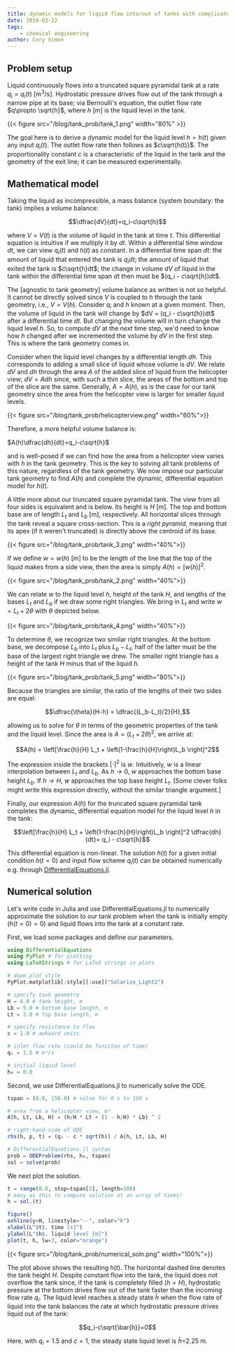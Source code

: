 ```yaml
---
title: dynamic models for liquid flow into/out of tanks with complicated geometries
date: 2019-03-22
tags:
    - chemical engineering
author: Cory Simon
---
```


## Problem setup
Liquid continuously flows into a truncated square pyramidal tank at a rate $q_i=q_i(t)$ [m$^3$/s]. Hydrostatic pressure drives flow out of the tank through a narrow pipe at its base; via Bernoulli's equation, the outlet flow rate $q\propto \sqrt{h}$, where $h$ [m] is the liquid level in the tank.

{{< figure src="/blog/tank_prob/tank_1.png" width="80%" >}}

The goal here is to derive a dynamic model for the liquid level $h=h(t)$ given any input $q_i(t)$. The outlet flow rate then follows as $c\sqrt{h(t)}$. The proportionality constant $c$ is a characteristic of the liquid in the tank and the geometry of the exit line; it can be measured experimentally.

## Mathematical model

Taking the liquid as incompressible, a mass balance (system boundary: the tank) implies a volume balance:

$$\dfrac{dV}{dt}=q_i-c\sqrt{h}$$

where $V=V(t)$ is the volume of liquid in the tank at time $t$. This differential equation is intuitive if we multiply it by $dt$. Within a differential time window $dt$, we can view $q_i(t)$ and $h(t)$ as constant. In a differential time span $dt$: the amount of liquid that entered the tank is $q_idt$; the amount of liquid that exited the tank is $c\sqrt{h}dt$; the change in volume $dV$ of liquid in the tank within the differential time span $dt$ then must be $(q_i - c\sqrt{h})dt$.

The [agnostic to tank geometry] volume balance as written is not so helpful. It cannot be directly solved since $V$ is coupled to $h$ through the tank geometry, i.e., $V=V(h)$. Consider $q_i$ and $h$ known at a given moment. Then, the volume of liquid in the tank will change by $dV = (q_i - c\sqrt{h})dt$ after a differential time $dt$. But changing the volume will in turn change the liquid level $h$. So, to compute $dV$ at the _next_ time step, we'd need to know how $h$ changed after we incremented the volume by $dV$ in the first step. This is where the tank geometry comes in.

Consider when the liquid level changes by a differential length $dh$. This corresponds to adding a small slice of liquid whose volume is $dV$. We relate $dV$ and $dh$ through the area $A$ of the added slice of liquid from the helicopter view; $dV=Adh$ since, with such a thin slice, the areas of the bottom and top of the slice are the same. Generally, $A=A(h)$, as is the case for our tank geometry since the area from the helicopter view is larger for smaller liquid levels.

{{< figure src="/blog/tank_prob/helicopterview.png" width="60%">}}

Therefore, a more helpful volume balance is:

$A(h)\dfrac{dh}{dt}=q_i-c\sqrt{h}$

and is well-posed if we can find how the area from a helicopter view varies with $h$ in the tank geometry. This is the key to solving all tank problems of this nature, regardless of the tank geometry. We now impose our particular tank geometry to find $A(h)$ and complete the dynamic, differential equation model for $h(t)$.

A little more about our truncated square pyramidal tank. The view from all four sides is equivalent and is below. Its height is $H$ [m]. The top and bottom base are of length $L_t$ and $L_b$ [m], respectively. All horizontal slices through the tank reveal a square cross-section. This is a _right pyramid_, meaning that its apex (if it weren't truncated) is directly above the centroid of its base.

{{< figure src="/blog/tank_prob/tank_3.png" width="40%">}}

If we define $w=w(h)$ [m] to be the length of the line that the top of the liquid makes from a side view, then the area is simply $A(h)=[w(h)]^2$.

{{< figure src="/blog/tank_prob/tank_2.png" width="40%">}}

We can relate $w$ to the liquid level $h$, height of the tank $H$, and lengths of the bases $L_t$ and $L_b$ if we draw some right triangles. We bring in $L_t$ and write $w=L_t+2\theta$ with $\theta$ depicted below.

{{< figure src="/blog/tank_prob/tank_4.png" width="40%">}}

To determine $\theta$, we recognize two similar right triangles. At the bottom base, we decompose $L_b$ into $L_t$ plus $L_b-L_t$; half of the latter must be the base of the largest right triangle we drew. The smaller right triangle has a height of the tank $H$ minus that of the liquid $h$.

{{< figure src="/blog/tank_prob/tank_5.png" width="80%">}}

Because the triangles are similar, the ratio of the lengths of their two sides are equal:

$$\dfrac{\theta}{H-h} = \dfrac{(L_b-L_t)/2}{H},$$

allowing us to solve for $\theta$ in terms of the geometric properties of the tank and the liquid level. Since the area is $A=(L_t + 2\theta)^2$, we arrive at:

$$A(h) = \left[\frac{h}{H} L_t + \left(1-\frac{h}{H}\right)L_b \right]^2$$

The expression inside the brackets $[\cdot]^2$ is $w$. Intuitively, $w$ is a linear interpolation between $L_t$ and $L_b$. As $h\rightarrow 0$, $w$ approaches the bottom base height $L_b$. If $h \rightarrow H$, $w$ approaches the top base height $L_t$. [Some clever folks might write this expression directly, without the similar triangle argument.]

Finally, our expression $A(h)$ for the truncated square pyramidal tank completes the dynamic, differential equation model for the liquid level $h$ in the tank:

$$\left[\frac{h}{H} L_t + \left(1-\frac{h}{H}\right)L_b \right]^2 \dfrac{dh}{dt}= q_i - c\sqrt{h}$$

This differential equation is non-linear. The solution $h(t)$ for a given initial condition $h(t=0)$ and input flow scheme $q_i(t)$ can be obtained numerically e.g. through [DifferentialEquations.jl](http://docs.juliadiffeq.org/latest/).

## Numerical solution

Let's write code in Julia and use DifferentialEquations.jl to numerically approximate the solution to our tank problem when the tank is initially empty ($h(t=0)=0$) and liquid flows into the tank at a constant rate.

First, we load some packages and define our parameters.

```julia
using DifferentialEquations
using PyPlot # for plotting
using LaTeXStrings # for LaTeX strings in plots

# dope plot style
PyPlot.matplotlib[:style][:use]("Solarize_Light2") 

# specify tank geometry
H = 4.0 # tank height, m
Lb = 5.0 # bottom base length, m
Lt = 2.0 # top base length, m

# specify resistance to flow
c = 1.0 # awkward units

# inlet flow rate (could be funciton of time)
qᵢ = 1.5 # m³/s

# initial liquid level
h₀ = 0.0 
```

Second, we use DifferentialEquations.jl to numerically solve the ODE.

```julia
tspan = (0.0, 150.0) # solve for 0 s to 150 s

# area from a helicopter view, m²
A(h, Lt, Lb, H) = (h/H * Lt + (1 - h/H) * Lb) ^ 2

# right-hand-side of ODE
rhs(h, p, t) = (qᵢ - c * sqrt(h)) / A(h, Lt, Lb, H)

# DifferentialEquations.jl syntax
prob = ODEProblem(rhs, h₀, tspan)
sol = solve(prob)
```

We next plot the solution.

```julia
t = range(0.0, stop=tspan[2], length=300)
# easy as this to compute solution at an array of times!
h = sol.(t) 

figure()
axhline(y=H, linestyle="--", color="k")
xlabel(L"$t$, time [s]")
ylabel(L"$h$, liquid level [m]")
plot(t, h, lw=3, color="orange")
```

{{< figure src="/blog/tank_prob/numerical_soln.png" width="100%">}}

The plot above shows the resulting $h(t)$. The horizontal dashed line denotes the tank height $H$. Despite constant flow into the tank, the liquid does not overflow the tank since, if the tank is completely filled ($h=H$), hydrostatic pressure at the bottom drives flow out of the tank faster than the incoming flow rate $q_i$. The liquid level reaches a steady state $\bar{h}$ when the flow rate of liquid into the tank balances the rate at which hydrostatic pressure drives liquid out of the tank:

$$q_i-c\sqrt{\bar{h}}=0$$

Here, with $q_i=1.5$ and $c=1$, the steady state liquid level is $\bar{h}$=2.25 m.
